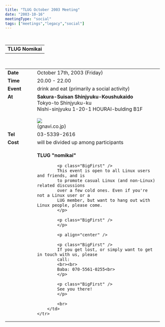 ```yaml
---
title: "TLUG October 2003 Meeting"
date: "2003-10-16"
meetingType: "social"
tags: ["meetings","legacy","social"]
---
```


<br>

<table border="0" cellpadding="3" cellspacing="1" width="70%" /><tr>
		<td /><b>TLUG Nomikai</b></td></tr>
</table><br>

<table border="0" width="70%" cellpadding="1" cellspacing="1" />
	<tr />
		<td width="80" valign="top" /><b>Date</b></td>
		<td>October 17th, 2003 (Friday)<br></td>
	</tr>
	<tr />
		<td width="80" valign="top" /><b>Time</b></td>
		<td>20.00 - 22.00<br></td>
	</tr>
	<tr />
		<td width="80" valign="top" /><b>Event</b></td>
		<td>drink and eat (primarily a social activity)<br></td>
	</tr>
	<tr />
		<td width="80" valign="top" /><b>At</b></td>
		<td>
			<b>Sakura-Suisan Shinjyuku-Koushukaido</b><br>
			Tokyo-to  Shinjyuku-ku<br>
                   	Nishi-sinjyuku 1-20-1 HOURAI-bulding B1F<br>
                   	<br>
			<a href="http://r.gnavi.co.jp/g070328/map1.htm"><img src="http://r.gnavi.co.jp/g070328/img/g070328m.gif"></a><br>
			(gnavi.co.jp)
		</td>
	</tr>
	<tr />
		<td width="80" valign="top" /><b>Tel</b></td>
		<td>03-5339-2616 </td>
	</tr>
	<tr />
		<td width="80" valign="top" /><b>Cost</b></td>
		<td>will be divided up among participants<br></td>
	</tr>
	<tr />
		<td width="80" valign="top" />&nbsp;</td>
		<td>
			<p>
			<b>TLUG "nomikai"</b>
			</p>

			<p class="BigFirst" />
			This event is open to all Linux users and friends, and is
			to promote casual Linux (and non-Linux) related discussions
			over a few cold ones. Even if you're not a Linux user or a
			LUG member, but want to hang out with Linux people, please come.
			</p>

			<p class="BigFirst" />
			</p>
			
			<p align="center" />

			<p class="BigFirst" />
			If you get lost, or simply want to get in touch with us, please
			call:
			<br><br>
			Baba: 070-5561-0255<br>
			</p>

			<p class="BigFirst" />
			See you there!
			</p>

			<br>
		</td>
	</tr>


</table>
<br>
